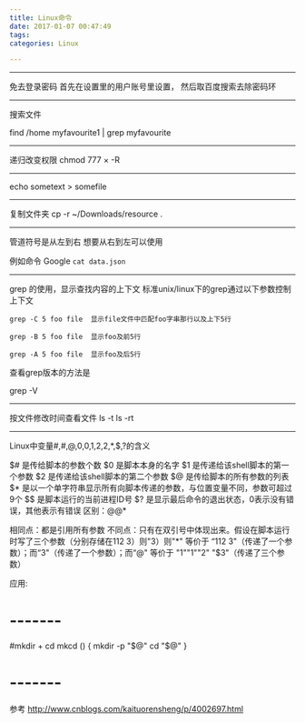 ```yaml
---
title: Linux命令
date: 2017-01-07 00:47:49
tags:
categories: Linux

---
```


------
免去登录密码
首先在设置里的用户账号里设置，
然后取百度搜索去除密码环

----
搜索文件

find /home  myfavourite1 | grep myfavourite

------

递归改变权限
chmod 777 × -R

----------
echo sometext > somefile

-----

复制文件夹
cp -r ~/Downloads/resource .

-------

管道符号是从左到右
想要从右到左可以使用 ` `

例如命令 Google `cat data.json`

<!--
   - 搜索文件内容
   -->

------
grep 的使用，显示查找内容的上下文
标准unix/linux下的grep通过以下参数控制上下文



```
grep -C 5 foo file  显示file文件中匹配foo字串那行以及上下5行

grep -B 5 foo file  显示foo及前5行

grep -A 5 foo file  显示foo及后5行

```


查看grep版本的方法是

grep -V


-------
按文件修改时间查看文件
ls -t
ls -rt

--------

Linux中变量#,#,@,0,0,1,2,2,*,$$,$?的含义


$# 是传给脚本的参数个数
$0 是脚本本身的名字
$1 是传递给该shell脚本的第一个参数
$2 是传递给该shell脚本的第二个参数
$@ 是传给脚本的所有参数的列表
$* 是以一个单字符串显示所有向脚本传递的参数，与位置变量不同，参数可超过9个
$$ 是脚本运行的当前进程ID号
$? 是显示最后命令的退出状态，0表示没有错误，其他表示有错误
区别：@@*

相同点：都是引用所有参数
不同点：只有在双引号中体现出来。假设在脚本运行时写了三个参数（分别存储在112 3）则"3）则"*" 等价于 “112 3"（传递了一个参数）；而“3"（传递了一个参数）；而“@" 等价于 "1""1""2" "$3"（传递了三个参数）

应用:

# -------
#mkdir + cd
mkcd () {
mkdir -p "$@"
cd "$@"
}
# -------

参考
http://www.cnblogs.com/kaituorensheng/p/4002697.html


